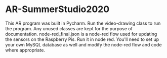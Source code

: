 # AR-SummerStudio2020

This AR program was built in Pycharm. Run the video-drawing class to run the program.
Any unused classes are kept for the purpose of documentation.
node-red_final.json is a node-red flow used for updating the sensors on the Raspberry Pis. Run it in node red.
You'll need to set up your own MySQL database as well and modify the node-red flow and code where appropriate.
